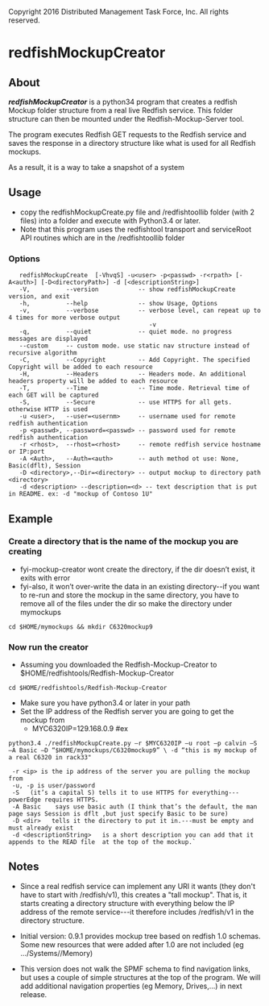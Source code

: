 Copyright 2016 Distributed Management Task Force, Inc. All rights reserved.

# redfishMockupCreator

## About
***redfishMockupCreator*** is a python34 program that creates a redfish Mockup folder structure from a real live Redfish service.  This folder structure can then be mounted under the Redfish-Mockup-Server tool.

The program executes Redfish GET requests to the Redfish service and saves the response in a directory structure like what is used for all Redfish mockups.

As a result, it is a way to take a snapshot of a system

## Usage
* copy the redfishMockupCreate.py file and /redfishtoollib folder (with 2 files) into a folder and execute with Python3.4 or later.
 * Note that this program uses the redfishtool transport and serviceRoot API routines which are in the /redfishtoollib folder
 

### Options
```
   redfishMockupCreate  [-VhvqS] -u<user> -p<passwd> -r<rpath> [-A<auth>] [-D<directoryPath>] -d [<descriptionString>]
   -V,          --version           -- show redfishMockupCreate version, and exit
   -h,          --help              -- show Usage, Options
   -v,          --verbose           -- verbose level, can repeat up to 4 times for more verbose output
                                       -v
   -q,          --quiet             -- quiet mode. no progress messages are displayed
   --custom     -- custom mode. use static nav structure instead of recursive algorithm
   -C,          --Copyright         -- Add Copyright. The specified Copyright will be added to each resource
   -H,          --Headers           -- Headers mode. An additional headers property will be added to each resource
   -T,          --Time              -- Time mode. Retrieval time of each GET will be captured
   -S,          --Secure            -- use HTTPS for all gets.   otherwise HTTP is used
   -u <user>,   --user=<usernm>     -- username used for remote redfish authentication
   -p <passwd>, --password=<passwd> -- password used for remote redfish authentication
   -r <rhost>,  --rhost=<rhost>     -- remote redfish service hostname or IP:port
   -A <Auth>,   --Auth=<auth>       -- auth method ot use: None, Basic(dflt), Session
   -D <directory>,--Dir=<directory> -- output mockup to directory path <directory>
   -d <description> --description=<d> -- text description that is put in README. ex: -d "mockup of Contoso 1U"
```

##  Example
### Create a directory that is the name of the mockup you are creating
* fyi-mockup-creator wont create the directory, if the dir doesn’t exist, it exits with error
* fyi-also, it won’t over-write the data in an existing directory--if you want to re-run and store the mockup in the same directory, you have to remove all of the files under the dir so make the directory under mymockups

`cd $HOME/mymockups && mkdir C6320mockup9`

### Now run the creator
* Assuming you downloaded the Redfish-Mockup-Creator to $HOME/redfishtools/Redfish-Mockup-Creator

`cd $HOME/redfishtools/Redfish-Mockup-Creator`

* Make sure you have python3.4 or later in your path
* Set the IP address of the Redfish server you are going to get the mockup from
    * MYC6320IP=129.168.0.9  #ex

`python3.4 ./redfishMockupCreate.py –r $MYC6320IP –u root –p calvin –S –A Basic –D “$HOME/mymockups/C6320mockup9” \
          -d “this is my mockup of a real C6320 in rack33"`

     -r <ip> is the ip address of the server you are pulling the mockup from
     -u, -p is user/password
     -S   (it’s a capital S) tells it to use HTTPS for everything---powerEdge requires HTTPS.
     -A Basic    says use basic auth (I think that’s the default, the man page says Session is dflt ,but just specify Basic to be sure)
     -D <dir>   tells it the directory to put it in.---must be empty and must already exist
     -d <descriptionString>   is a short description you can add that it appends to the READ file  at the top of the mockup.`

## Notes
* Since a real redfish service can implement any URI it wants (they don't have to start with /redfish/v1), this creates a "tall mockup".  That is, it starts creating a directory structure with everything below the IP address of the remote service---it therefore includes /redfish/v1 in the directory structure.

* Initial version: 0.9.1  provides mockup tree based on redfish 1.0 schemas.
Some new resources that were added after 1.0 are not included (eg .../Systems/<sysId>/Memory)
* This version does not walk the SPMF schema to find navigation links, but uses a couple of simple structures at the top of the program.   We will add additional navigation properties (eg Memory, Drives,...) in next release.

